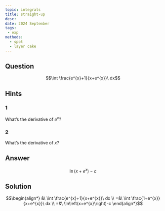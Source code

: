 ```yaml
---
topic: integrals
title: straight-up
desc: 
date: 2024 September
tags:
 - exp
methods:
  - spot
  - layer cake
---
```



## Question
```math
\int \frac{e^{x}+1}{x+e^{x}}\ dx
```


## Hints

### 1
What’s the derivative of $e^x$?

### 2
What’s the derivative of $x$?


## Answer
```math
\ln\left(x+e^{x}\right)-c
```


## Solution

```math
\begin{align*}
  &\ \int \frac{e^{x}+1}{x+e^{x}}\ dx
  \\ =&\ \int \frac{1+e^{x}}{x+e^{x}}\ dx
  \\ =&\ \ln\left(x+e^{x}\right)-c
\end{align*}
```
